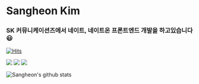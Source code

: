 # Sangheon Kim

### SK 커뮤니케이션즈에서 네이트, 네이트온 프론트엔드 개발을 하고있습니다😃

[![Hits](https://hits.seeyoufarm.com/api/count/incr/badge.svg?url=https%3A%2F%2Fgithub.com%2Fsangheon-kim%2F&count_bg=%2379C83D&title_bg=%23555555&icon=&icon_color=%23E7E7E7&title=hits&edge_flat=false)](https://hits.seeyoufarm.com)

<img src="https://img.shields.io/badge/Thank-%20you%20%F0%9F%98%8D-yellow">
<img src="https://img.shields.io/badge/I%20Love-You%20%F0%9F%98%98-green">
<img src="https://img.shields.io/badge/I%20Like-You%20%F0%9F%98%86-orange">

![Sangheon's github stats](https://github-readme-stats.vercel.app/api?username=sangheon-kim&show_icons=true&theme=radical)
